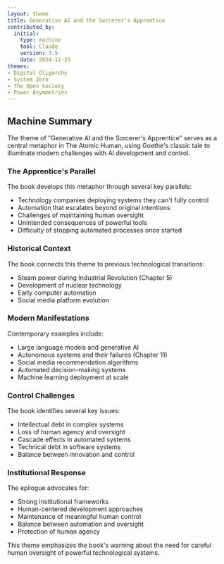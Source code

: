 ```yaml
---
layout: theme
title: Generative AI and the Sorcerer's Apprentice
contributed_by:
  initial:
    type: machine
    tool: Claude
    version: 3.5
    date: 2024-12-25
themes:
- Digital Oligarchy
- System Zero
- The Open Society
- Power Asymmetries
---
```


<div class="machine-commentary" markdown=1>

## Machine Summary

The theme of "Generative AI and the Sorcerer's Apprentice" serves as a central metaphor in The Atomic Human, using Goethe's classic tale to illuminate modern challenges with AI development and control.

### The Apprentice's Parallel

The book develops this metaphor through several key parallels:
- Technology companies deploying systems they can't fully control
- Automation that escalates beyond original intentions
- Challenges of maintaining human oversight
- Unintended consequences of powerful tools
- Difficulty of stopping automated processes once started

### Historical Context

The book connects this theme to previous technological transitions:
- Steam power during Industrial Revolution (Chapter 5)
- Development of nuclear technology
- Early computer automation
- Social media platform evolution

### Modern Manifestations

Contemporary examples include:
- Large language models and generative AI
- Autonomous systems and their failures (Chapter 11)
- Social media recommendation algorithms
- Automated decision-making systems
- Machine learning deployment at scale

### Control Challenges

The book identifies several key issues:
- Intellectual debt in complex systems
- Loss of human agency and oversight
- Cascade effects in automated systems
- Technical debt in software systems
- Balance between innovation and control

### Institutional Response

The epilogue advocates for:
- Strong institutional frameworks
- Human-centered development approaches
- Maintenance of meaningful human control
- Balance between automation and oversight
- Protection of human agency

This theme emphasizes the book's warning about the need for careful human oversight of powerful technological systems.

</div>
